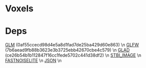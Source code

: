 # Voxels


# Deps

[GLM](https://github.com/g-truc/glm) (0af55ccecd98d4e5a8d1fad7de25ba429d60e863) \n
[GLFW](https://github.com/glfw/glfw) (7b6aead9fb88b3623e3b3725ebb42670cbe4c579) \n
[GLAD](https://github.com/Dav1dde/glad) (ce26b54b1b112847f16cc1fede5702c441d38df2) \n
[STBI_IMAGE](https://github.com/nothings/stb/blob/master/stb_image.h) \n
[FASTNOISELITE](https://github.com/Auburn/FastNoiseLite/tree/master/Cpp) \n
[JSON](https://github.com/nlohmann/json) \n
